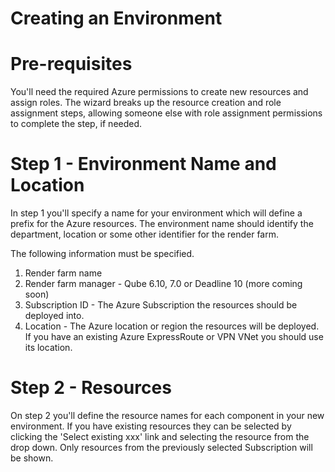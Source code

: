 # Creating an Environment

# Pre-requisites

You'll need the required Azure permissions to create new resources and assign roles.  The wizard breaks up the resource creation and 
role assignment steps, allowing someone else with role assignment permissions to complete the step, if needed.

# Step 1 - Environment Name and Location

In step 1 you'll specify a name for your environment which will define a prefix for the Azure resources.  The environment name should
identify the department, location or some other identifier for the render farm.

The following information must be specified.

1. Render farm name
2. Render farm manager - Qube 6.10, 7.0 or Deadline 10 (more coming soon)
3. Subscription ID - The Azure Subscription the resources should be deployed into.
4. Location - The Azure location or region the resources will be deployed.  
If you have an existing Azure ExpressRoute or VPN VNet you should use its location.

# Step 2 - Resources

On step 2 you'll define the resource names for each component in your new environment.  If you have existing resources they can be selected 
by clicking the 'Select existing xxx' link and selecting the resource from the drop down.  Only resources from the previously selected Subscription will be shown.